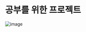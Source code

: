 # 공부를 위한 프로젝트

![image](https://github.com/user-attachments/assets/2df1d580-b9ea-4eb8-99a0-634306277deb)
